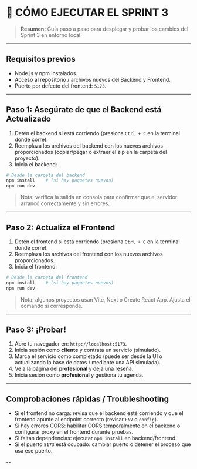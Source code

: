 # 🚀 CÓMO EJECUTAR EL SPRINT 3

> **Resumen:** Guía paso a paso para desplegar y probar los cambios del Sprint 3 en entorno local.

---

## Requisitos previos

* Node.js y npm instalados.
* Acceso al repositorio / archivos nuevos del Backend y Frontend.
* Puerto por defecto del frontend: `5173`.

---

## Paso 1: Asegúrate de que el Backend está Actualizado

1. Detén el backend si está corriendo (presiona `Ctrl + C` en la terminal donde corre).
2. Reemplaza los archivos del backend con los nuevos archivos proporcionados (copiar/pegar o extraer el zip en la carpeta del proyecto).
3. Inicia el backend:

```bash
# Desde la carpeta del backend
npm install    # (si hay paquetes nuevos)
npm run dev
```

> Nota: verifica la salida en consola para confirmar que el servidor arrancó correctamente y sin errores.

---

## Paso 2: Actualiza el Frontend

1. Detén el frontend si está corriendo (presiona `Ctrl + C` en la terminal donde corre).
2. Reemplaza los archivos del frontend con los nuevos archivos proporcionados.
3. Inicia el frontend:

```bash
# Desde la carpeta del frontend
npm install    # (si hay paquetes nuevos)
npm run dev
```

> Nota: algunos proyectos usan Vite, Next o Create React App. Ajusta el comando si corresponde.

---

## Paso 3: ¡Probar!

1. Abre tu navegador en: `http://localhost:5173`.
2. Inicia sesión como **cliente** y contrata un servicio (simulado).
3. Marca el servicio como completado (puede ser desde la UI o actualizando la base de datos / mediante una API simulada).
4. Ve a la página del **profesional** y deja una reseña.
5. Inicia sesión como **profesional** y gestiona tu agenda.

---

## Comprobaciones rápidas / Troubleshooting

* Si el frontend no carga: revisa que el backend esté corriendo y que el frontend apunte al endpoint correcto (revisar `ENV` o `config`).
* Si hay errores CORS: habilitar CORS temporalmente en el backend o configurar proxy en el frontend durante pruebas.
* Si faltan dependencias: ejecutar `npm install` en backend/frontend.
* Si el puerto `5173` está ocupado: cambiar puerto o detener el proceso que usa ese puerto.



--



